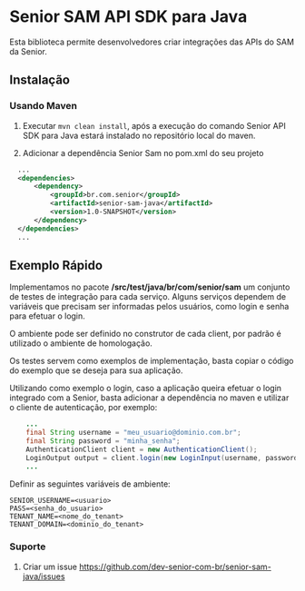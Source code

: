 # Senior SAM API SDK para Java

Esta biblioteca permite desenvolvedores criar integrações das APIs do SAM da Senior.

## Instalação

### Usando Maven
1. Executar `mvn clean install`, após a execução do comando Senior API SDK para Java estará instalado no repositório local do maven.

2. Adicionar a dependência Senior Sam no pom.xml do seu projeto

  ```xml
    ...
    <dependencies>
        <dependency>
            <groupId>br.com.senior</groupId>
            <artifactId>senior-sam-java</artifactId>
            <version>1.0-SNAPSHOT</version>
        </dependency>
    </dependencies>
    ...
  ```

## Exemplo Rápido

Implementamos no pacote **/src/test/java/br/com/senior/sam** um conjunto de testes de integração para cada serviço. Alguns serviços dependem de variáveis que precisam ser informadas pelos usuários, como login e senha para efetuar o login.

O ambiente pode ser definido no construtor de cada client, por padrão é utilizado o ambiente de homologação.

Os  testes servem como exemplos de implementação, basta copiar o código do exemplo que se deseja para sua aplicação.

Utilizando como exemplo o login, caso a aplicação queira efetuar o login integrado com a Senior, basta adicionar a dependência no maven e utilizar o cliente de autenticação, por exemplo:

```java
    ...
    final String username = "meu_usuario@dominio.com.br";
    final String password = "minha_senha";
    AuthenticationClient client = new AuthenticationClient();
    LoginOutput output = client.login(new LoginInput(username, password));
    ...
```
Definir as seguintes variáveis de ambiente:

```
SENIOR_USERNAME=<usuario>
PASS=<senha_do_usuario>
TENANT_NAME=<nome_do_tenant>
TENANT_DOMAIN=<dominio_do_tenant>
```

### Suporte

1. Criar um issue https://github.com/dev-senior-com-br/senior-sam-java/issues